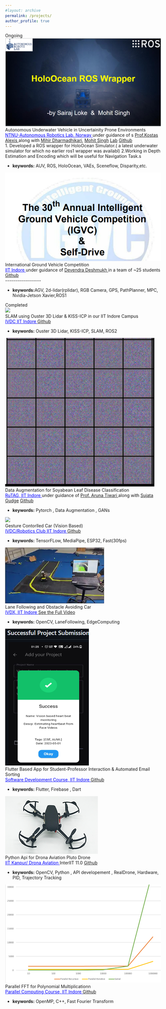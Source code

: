 ```yaml
---
#layout: archive
permalink: /projects/
author_profile: true
---
```


<span class="title">
	Ongoing
<span>

<!--  NTNU -->
<div class="research-block highlight">
	<div class="left">
		<span class="research-img">
			<img src="/images/cproj-rosholoocean.png">
		</span>
	</div>
	<div class="right">
		<div class="title">Autonomous Underwater Vehicle in Uncertainity Prone Environments</div>
		<div class="sub-title">
			<!-- <b style="color:#a115a0">Bipasha Sen</b>*, Gaurav Singh*, Aditya Agarwal*, Rohith Agaram, Madhava Krishna, Srinath Sridhar, <i><b>preprint</b></i><a target="_blank" class="tab_paper" href="https://arxiv.org/abs/2306.06093">paper</a> -->
			<a href="https://www.autonomousrobotslab.com/"  style="font-family: inherit;color: blue;" >NTNU-Autonomous Robotics Lab, Norway </a> under guidance of s
			<a href="http://www.kostasalexis.com/">Prof.Kostas Alexis </a> along with 
			<a href="https://www.ntnu.edu/employees/mihir.dharmadhikari">Mihir Dharmadhikari</a>,
			<a href="https://www.ntnu.edu/employees/mohit.singh"> Mohit Singh</a>
			<a class="tab_paper" href="https://www.autonomousrobotslab.com/">Lab</a>
			<a class="tab_paper" href="">Github</a>
		</div>
		<span class="research-text">1. Developed a ROS wrapper for HoloOcean Simulator.( a latest underwater simulator for which no earlier ros1 wrapper was availabl)
		2.Working in Depth Estimation and Encoding which will be useful for Navigation Task.s
		<ul>
		  <li> <b>keywords:</b> AUV, ROS, HoloOcean, VAEs, Sceneflow, Disparity,etc. </li>
		</ul>
		</span>
	</div>
</div>
<!-- >This projects inovlves ,initially transferring the Autonomy Stack (from Aerial Vehicles to current Remotely Operated Underwater Vehicles) Work on transfering our aerial autonomy stack onto an underwater ROV to operate on the basis of fusing multi-camera and IMU data for localization, depth mapping, control. -->

<!-- IGVC -->
<div class="research-block highlight">
	<div class="left">
		<span class="research-img">
			<img src="/images/igvc.png">
		</span>
	</div>
	<div class="right">
		<div class="title">International Ground Vehicle Competition</div>
		<div class="sub-title">
			<!-- <b style="color:#a115a0">Bipasha Sen</b>*, Gaurav Singh*, Aditya Agarwal*, Rohith Agaram, Madhava Krishna, Srinath Sridhar, <i><b>preprint</b></i><a target="_blank" class="tab_paper" href="https://arxiv.org/abs/2306.06093">paper</a> -->
			<a href="https://www.autonomousrobotslab.com/"  style="font-family: inherit ; color: blue;" >IIT Indore </a> under guidance of 
			<a href="http://www.kostasalexis.com/">Devendra Deshmukh </a> in a team of ~25 students
			<a class="tab_paper" href="">Github</a>
		</div>
		<span class="research-text">
			------------------
		<ul>
		  <li> <b>keywords:</b>AGV, 2d-lidar(rplidar), RGB Camera, GPS, PathPlanner, MPC, Nvidia-Jetson Xavier,ROS1 </li>
		</ul>
		</span>
	</div>
</div>


<!-- RuTAG -->
<span class="title">
	Completed
<span>

<!-- Gesture Controlled Car -->
<div class="research-block mylightgreen">
	<div class="left">
		<span class="research-img">
			<img src="/images/resu_kiss_icp_IITIndore_titanium_silicon_pod.gif">
		</span>
	</div>
	<div class="right">
		<div class="title">SLAM using Ouster 3D Lidar & KISS-ICP in our IIT Indore Campus</div>
		<div class="sub-title">
			<a href=""  style="font-family: inherit;color: blue;" >IVDC IIT Indore </a> 
			<a class="tab_paper" href="https://github.com/IVDC-Club-IIT-Indore/SLAM">Github</a>
		</div>
		<span class="research-text">
		<ul>
		  <li> <b>keywords:</b> Ouster 3D Lidar, KISS-ICP, SLAM, ROS2 </li>
		</ul>
		</span>
	</div>
</div>

<div class="research-block mylightgreen">
	<div class="left">
		<span class="research-img">
			<img src="/images/soyleaf_gan1.gif">
		</span>
	</div>
	<div class="right">
		<div class="title">Data Augmentation for Soyabean Leaf Disease Classification</div>
		<div class="sub-title">
			<!-- <b style="color:#a115a0">Bipasha Sen</b>*, Gaurav Singh*, Aditya Agarwal*, Rohith Agaram, Madhava Krishna, Srinath Sridhar, <i><b>preprint</b></i><a target="_blank" class="tab_paper" href="https://arxiv.org/abs/2306.06093">paper</a> -->
			<a href=""  style="font-family: inherit;color: blue;" >RuTAG, IIT Indore </a> under guidance of 
			<a href="https://www.iiti.ac.in/people/~artiwari/">Prof. Aruna Tiwari </a> along with 
			<a href="">Sujata Gudge</a>
			<a class="tab_paper" href="">Github</a>
		</div>
		<span class="research-text">
		<ul>
		  <li> <b>keywords:</b> Pytorch , Data Augmentation , GANs  </li>
		</ul>
		</span>
	</div>
</div>

<!-- Gesture Controlled Car -->
<div class="research-block mylightgreen">
	<div class="left">
		<span class="research-img">
			<img src="/images/resu_gest_cotrolled.gif">
		</span>
	</div>
	<div class="right">
		<div class="title">Gesture Contorlled Car (Vision Based) </div>
		<div class="sub-title">
			<!-- <b style="color:#a115a0">Bipasha Sen</b>*, Gaurav Singh*, Aditya Agarwal*, Rohith Agaram, Madhava Krishna, Srinath Sridhar, <i><b>preprint</b></i><a target="_blank" class="tab_paper" href="https://arxiv.org/abs/2306.06093">paper</a> -->
			<a href=""  style="font-family: inherit;color: blue;" >IVDC/Robotics Club IIT Indore </a> 
			<a class="tab_paper" href="https://github.com/SairajLoke/GestureGo-GestureControlledCar">Github</a>
		</div>
		<span class="research-text">
		<ul>
		  <li> <b>keywords:</b> TensorFLow, MediaPipe, ESP32, Fast(30fps) </li>
		</ul>
		</span>
	</div>
</div>

<!-- Lane Following car -->
<div class="research-block mylightgreen">
	<div class="left">
		<span class="research-img">
			<img src="/images/cproj-lfc.webp">
		</span>
	</div>
	<div class="right">
		<div class="title">Lane Following and Obstacle Avoiding Car</div>
		<div class="sub-title">
			<!-- <b style="color:#a115a0">Bipasha Sen</b>*, Gaurav Singh*, Aditya Agarwal*, Rohith Agaram, Madhava Krishna, Srinath Sridhar, <i><b>preprint</b></i><a target="_blank" class="tab_paper" href="https://arxiv.org/abs/2306.06093">paper</a> -->
			<a href=""  style="font-family: inherit;color: blue;" >IVDX, IIT Indore </a>
			<a class="tab_paper" href="https://www.youtube.com/watch?v=1DSEF7tn150&t=3s">See the Full Video</a>
		</div>
		<span class="research-text">
		<ul>
		  <li> <b>keywords:</b> OpenCV, LaneFollowing, EdgeComputing </li>
		</ul>
		</span>
	</div>
</div>

<!-- IITI Hub -->
<div class="research-block mylightgreen">
	<div class="left">
		<span class="research-img">
			<img src="/images/cproj-iitihub.png">
		</span>
	</div>
	<div class="right">
		<div class="title">Flutter Based App for Student-Professor Interaction & Automated Email Sorting</div>
		<div class="sub-title">
			<!-- <b style="color:#a115a0">Bipasha Sen</b>*, Gaurav Singh*, Aditya Agarwal*, Rohith Agaram, Madhava Krishna, Srinath Sridhar, <i><b>preprint</b></i><a target="_blank" class="tab_paper" href="https://arxiv.org/abs/2306.06093">paper</a> -->
			<a href=""  style="font-family: inherit;color: blue;" >Software Development Course, IIT Indore </a>
			<a class="tab_paper" href="https://github.com/ASM-developers/iitihub">Github</a>
		</div>
		<span class="research-text">
		<ul>
		  <li> <b>keywords:</b> Flutter, Firebase , Dart </li>
		</ul>
		</span>
	</div>
</div>


<!-- Drona -->
<div class="research-block mylightgreen">
	<div class="left">
		<span class="research-img">
			<img src="/images/cproj-pluto.png">
		</span>
	</div>
	<div class="right">
		<div class="title">Python Api for Drona Aviation Pluto Drone</div>
		<div class="sub-title">
			<!-- <b style="color:#a115a0">Bipasha Sen</b>*, Gaurav Singh*, Aditya Agarwal*, Rohith Agaram, Madhava Krishna, Srinath Sridhar, <i><b>preprint</b></i><a target="_blank" class="tab_paper" href="https://arxiv.org/abs/2306.06093">paper</a> -->
			<a href=""  style="font-family: inherit;color: blue;" >IIT Kanpur/ Drona Aviation </a> InterIIT 11.0
			<a class="tab_paper" href="https://github.com/IVDC-Club-IIT-Indore/DroneSwarm-InterIIT-2023">Github</a>
		</div>
		<span class="research-text">
		<ul>
		  <li> <b>keywords:</b> OpenCV, Python , API developement , RealDrone, Hardware, PID, Trajectory Tracking</li>
		</ul>
		</span>
	</div>
</div>


<!-- Polynomial FFT Hub -->
<div class="research-block mylightgreen">
	<div class="left">
		<span class="research-img">
			<img src="/images/cproj-parafft.png">
		</span>
	</div>
	<div class="right">
		<div class="title">Parallel FFT for Polynomial Multiplicationn</div>
		<div class="sub-title">
			<!-- <b style="color:#a115a0">Bipasha Sen</b>*, Gaurav Singh*, Aditya Agarwal*, Rohith Agaram, Madhava Krishna, Srinath Sridhar, <i><b>preprint</b></i><a target="_blank" class="tab_paper" href="https://arxiv.org/abs/2306.06093">paper</a> -->
			<a href=""  style="font-family: inherit;color: blue;" >Parallel Computing Course, IIT Indore </a>
			<a class="tab_paper" href="https://github.com/madhaviit/paraFFT">Github</a>
		</div>
		<span class="research-text">
		<ul>
		  <li> <b>keywords:</b> OpenMP, C++, Fast Fourier Transform</li>
		</ul>
		</span>
	</div>
</div>